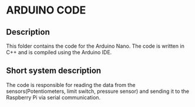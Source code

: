 # ARDUINO CODE
## Description
This folder contains the code for the Arduino Nano. The code is written in C++ and is compiled using the Arduino IDE.

## Short system description
The code is responsible for reading the data from the sensors(Potentiometers, limit switch, pressure sensor) and sending it to the Raspberry Pi via serial communication.
